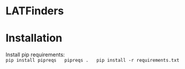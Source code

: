 # LATFinders

# Installation
Install pip requirements:  
``pip install pipreqs  
pipreqs .  
pip install -r requirements.txt``
